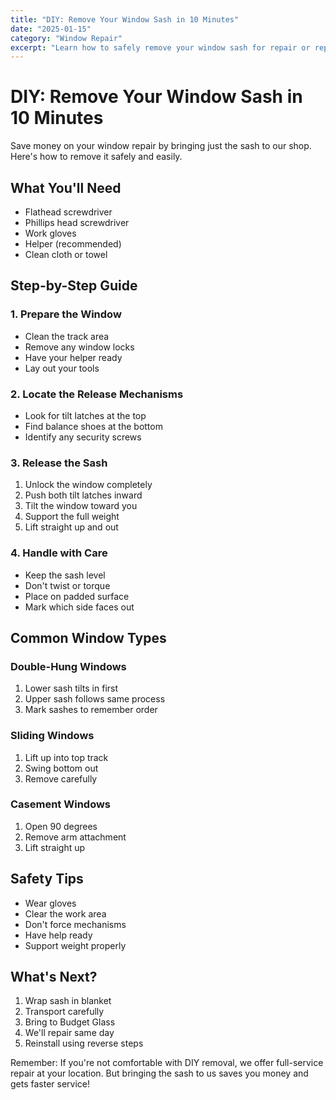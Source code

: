 ```yaml
---
title: "DIY: Remove Your Window Sash in 10 Minutes"
date: "2025-01-15"
category: "Window Repair"
excerpt: "Learn how to safely remove your window sash for repair or replacement with our step-by-step guide."
---
```


# DIY: Remove Your Window Sash in 10 Minutes

Save money on your window repair by bringing just the sash to our shop. Here's how to remove it safely and easily.

## What You'll Need

- Flathead screwdriver
- Phillips head screwdriver
- Work gloves
- Helper (recommended)
- Clean cloth or towel

## Step-by-Step Guide

### 1. Prepare the Window
- Clean the track area
- Remove any window locks
- Have your helper ready
- Lay out your tools

### 2. Locate the Release Mechanisms
- Look for tilt latches at the top
- Find balance shoes at the bottom
- Identify any security screws

### 3. Release the Sash
1. Unlock the window completely
2. Push both tilt latches inward
3. Tilt the window toward you
4. Support the full weight
5. Lift straight up and out

### 4. Handle with Care
- Keep the sash level
- Don't twist or torque
- Place on padded surface
- Mark which side faces out

## Common Window Types

### Double-Hung Windows
1. Lower sash tilts in first
2. Upper sash follows same process
3. Mark sashes to remember order

### Sliding Windows
1. Lift up into top track
2. Swing bottom out
3. Remove carefully

### Casement Windows
1. Open 90 degrees
2. Remove arm attachment
3. Lift straight up

## Safety Tips

- Wear gloves
- Clear the work area
- Don't force mechanisms
- Have help ready
- Support weight properly

## What's Next?

1. Wrap sash in blanket
2. Transport carefully
3. Bring to Budget Glass
4. We'll repair same day
5. Reinstall using reverse steps

Remember: If you're not comfortable with DIY removal, we offer full-service repair at your location. But bringing the sash to us saves you money and gets faster service! 